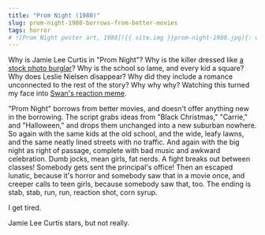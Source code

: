 ```yaml
---
title: "Prom Night (1980)"
slug: prom-night-1980-borrows-from-better-movies
tags: horror
# ![Prom Night poster art, 1980]({{ site.img }}prom-night-1980.jpg){: width="220" .top .right .tilt .pull }
---
```

Why is Jamie Lee Curtis in "Prom Night"? Why is the killer dressed like [a stock photo burglar](https://www.gettyimages.com/search/2/image?family=creative&phrase=burglar)? Why is the school so lame, and every kid a square? Why does Leslie Nielsen disappear? Why did they include a romance unconnected to the rest of the story? Why why why? Watching this turned my face into [Swan's reaction meme](https://duckduckgo.com/?q=Confused+Reporter+Jonathan+Swan&iax=images&ia=images).

<!--more-->

 "Prom Night" borrows from better movies, and doesn't offer anything new in the borrowing. The script grabs ideas from "Black Christmas," "Carrie," and "Halloween," and drops them unchanged into a new suburban nowhere. So again with the same kids at the old school, and the wide, leafy lawns, and the same neatly lined streets with no traffic. And again with the big night as right of passage, complete with bad music and awkward celebration. Dumb jocks, mean girls, fat nerds. A fight breaks out between classes! Somebody gets sent the principal's office! Then an escaped lunatic, because it's horror and somebody saw that in a movie once, and creeper calls to teen girls, because somebody saw that, too. The ending is stab, stab, run, run, reaction shot, corn syrup.

I get tired.

Jamie Lee Curtis stars, but not really.
